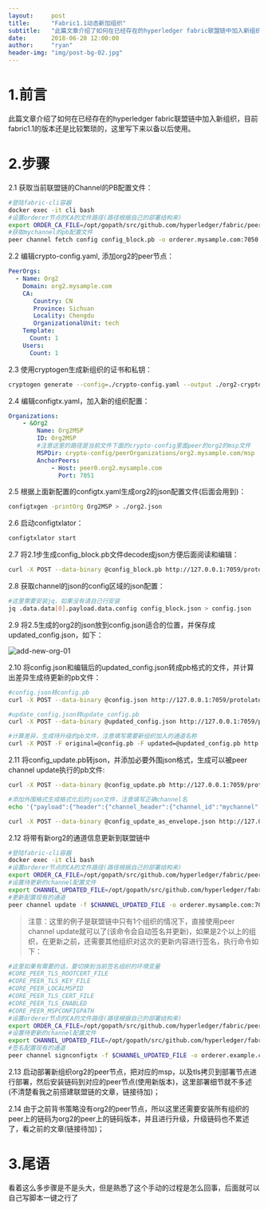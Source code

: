 ```yaml
---
layout:     post
title:      "Fabric1.1动态新加组织"
subtitle:   "此篇文章介绍了如何在已经存在的hyperledger fabric联盟链中加入新组织，目前fabric1.1的版本还是比较繁琐的，这里写下来以备以后使用"
date:       2018-06-20 12:00:00
author:     "ryan"
header-img: "img/post-bg-02.jpg"
---
```


# 1.前言

此篇文章介绍了如何在已经存在的hyperledger fabric联盟链中加入新组织，目前fabric1.1的版本还是比较繁琐的，这里写下来以备以后使用。



# 2.步骤

2.1 获取当前联盟链的Channel的PB配置文件：

```bash
#登陆fabric-cli容器
docker exec -it cli bash
#设置orderer节点的CA的文件路径(路径根据自己的部署结构来)
export ORDER_CA_FILE=/opt/gopath/src/github.com/hyperledger/fabric/peer/crypto/ordererOrganizations/mysample.com/orderers/orderer.mysample.com/msp/tlscacerts/tlsca.mysample.com-cert.pem
#获取mychannel的pb配置文件
peer channel fetch config config_block.pb -o orderer.mysample.com:7050 -c mychannel --tls --cafile $ORDER_CA_FILE
```

2.2 编辑crypto-config.yaml, 添加org2的peer节点：

```yaml
PeerOrgs:
  - Name: Org2
    Domain: org2.mysample.com
    CA:
       Country: CN
       Province: Sichuan
       Locality: Chengdu
       OrganizationalUnit: tech
    Template:
      Count: 1
    Users:
      Count: 1
```

2.3 使用cryptogen生成新组织的证书和私钥：

```bash
cryptogen generate --config=./crypto-config.yaml --output ./org2-crypto-config
```

2.4 编辑configtx.yaml，加入新的组织配置：

```yaml
Organizations:
    - &Org2
        Name: Org2MSP
        ID: Org2MSP
        #注意这里的路径是当前文件下面的crypto-config里面peer的org2的msp文件
        MSPDir: crypto-config/peerOrganizations/org2.mysample.com/msp
        AnchorPeers:
            - Host: peer0.org2.mysample.com
              Port: 7051
```

2.5 根据上面新配置的configtx.yaml生成org2的json配置文件(后面会用到)：

```bash
configtxgen -printOrg Org2MSP > ./org2.json
```

2.6 启动configtxlator：

```bash
configtxlator start
```

2.7 将2.1步生成config_block.pb文件decode成json方便后面阅读和编辑：

```bash
curl -X POST --data-binary @config_block.pb http://127.0.0.1:7059/protolator/decode/common.Block > config_block.json
```

2.8 获取channel的json的config区域的json配置：

```bash
#这里需要安装jq，如果没有请自己行安装
jq .data.data[0].payload.data.config config_block.json > config.json
```

2.9 将2.5生成的org2的json放到config.json适合的位置，并保存成updated_config.json，如下：

![add-new-org-01](https://ryanwli.github.io/img/2018/add-new-org-01.png)

2.10 将config.json和编辑后的updated_config.json转成pb格式的文件，并计算出差异生成待更新的pb文件：

```bash
#config.json转config.pb
curl -X POST --data-binary @config.json http://127.0.0.1:7059/protolator/encode/common.Config > config.pb

#update_config.json转update_config.pb
curl -X POST --data-binary @updated_config.json http://127.0.0.1:7059/protolator/encode/common.Config > updated_config.pb

#计算差异，生成待升级的pb文件，注意填写需要新组织加入的通道名称
curl -X POST -F original=@config.pb -F updated=@updated_config.pb http://127.0.0.1:7059/configtxlator/compute/update-from-configs -F channel=mychannel > config_update.pb
```

2.11 将config_update.pb转json，并添加必要外围json格式，生成可以被peer channel update执行的pb文件:

```bash
curl -X POST --data-binary @config_update.pb http://127.0.0.1:7059/protolator/decode/common.ConfigUpdate > config_update.json

#添加外围格式生成格式化后的json文件，注意填写正确channel名
echo '{"payload":{"header":{"channel_header":{"channel_id":"mychannel", "type":2}},"data":{"config_update":'$(cat config_update.json)'}}}' > config_update_as_envelope.json

curl -X POST --data-binary @config_update_as_envelope.json http://127.0.0.1:7059/protolator/encode/common.Envelope > config_update_as_envelope.pb
```

2.12 将带有新org2的通道信息更新到联盟链中

```bash
#登陆fabric-cli容器
docker exec -it cli bash
#设置orderer节点的CA的文件路径(路径根据自己的部署结构来)
export ORDER_CA_FILE=/opt/gopath/src/github.com/hyperledger/fabric/peer/crypto/ordererOrganizations/mysample.com/orderers/orderer.mysample.com/msp/tlscacerts/tlsca.mysample.com-cert.pem
#设置待更新的channel配置文件
export CHANNEL_UPDATED_FILE=/opt/gopath/src/github.com/hyperledger/fabric/peer/scripts/config_update_as_envelope.pb
#更新配置现有的通道
peer channel update -f $CHANNEL_UPDATED_FILE -o orderer.mysample.com:7050 -c mychannel --tls --cafile $ORDER_CA_FILE
```

> 注意：这里的例子是联盟链中只有1个组织的情况下，直接使用peer channel update就可以了(该命令会自动签名并更新)，如果是2个以上的组织，在更新之前，还需要其他组织对这次的更新内容进行签名，执行命令如下：

```bash
#这里如果有需要的话，要切换到当前签名组织的环境变量
#CORE_PEER_TLS_ROOTCERT_FILE
#CORE_PEER_TLS_KEY_FILE
#CORE_PEER_LOCALMSPID
#CORE_PEER_TLS_CERT_FILE
#CORE_PEER_TLS_ENABLED
#CORE_PEER_MSPCONFIGPATH
#设置orderer节点的CA的文件路径(路径根据自己的部署结构来)
export ORDER_CA_FILE=/opt/gopath/src/github.com/hyperledger/fabric/peer/crypto/ordererOrganizations/mysample.com/orderers/orderer.mysample.com/msp/tlscacerts/tlsca.mysample.com-cert.pem
#设置待更新的channel配置文件
export CHANNEL_UPDATED_FILE=/opt/gopath/src/github.com/hyperledger/fabric/peer/scripts/config_update_as_envelope.pb
#签名配置现有的通道
peer channel signconfigtx -f $CHANNEL_UPDATED_FILE -o orderer.example.com:7050 --tls --cafile $ORDER_CA_FILE
```

2.13 启动部署新组织org2的peer节点，把对应的msp，以及tls拷贝到部署节点进行部署，然后安装链码到对应的peer节点(使用新版本)，这里部署细节就不多述(不清楚看我之前搭建联盟链的文章，链接待加)；

2.14 由于之前背书策略没有org2的peer节点，所以这里还需要安装所有组织的peer上的链码为org2的peer上的链码版本，并且进行升级，升级链码也不累述了，看之前的文章(链接待加)；



# 3.尾语

看着这么多步骤是不是头大，但是熟悉了这个手动的过程是怎么回事，后面就可以自己写脚本一键之行了